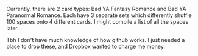 Currently, there are 2 card types: Bad YA Fantasy Romance and Bad YA Paranormal Romance. Each have 3 separate sets which differently shuffle 100 spaces onto 4 different cards. I might compile a list of all the spaces later.

Tbh I don't have much knowledge of how github works. I just needed a place to drop these, and Dropbox wanted to charge me money.

